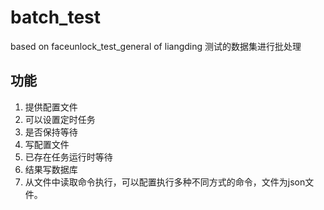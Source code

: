 # batch_test
based on faceunlock_test_general of liangding
测试的数据集进行批处理

## 功能
1. 提供配置文件
2. 可以设置定时任务
3. 是否保持等待
4. 写配置文件
5. 已存在任务运行时等待
6. 结果写数据库
7. 从文件中读取命令执行，可以配置执行多种不同方式的命令，文件为json文件。
